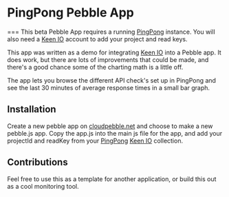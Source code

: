 # PingPong Pebble App
===
This beta Pebble App requires a running [PingPong](https://github.com/keen/pingpong) instance. You will also need a [Keen IO](http://keen.io) account to add your project and read keys.

This app was written as a demo for integrating [Keen IO](http://keen.io) into a Pebble app. It does work, but there are lots of improvements that could be made, and there's a good chance some of the charting math is a little off.

The app lets you browse the different API check's set up in PingPong and see the last 30 minutes of average response times in a small bar graph.

## Installation

Create a new pebble app on [cloudpebble.net](http://www.cloudpebble.net) and choose to make a new pebble.js app. Copy the app.js into the main js file for the app, and add your projectId and readKey from your [PingPong](https://github.com/keen/pingpong) [Keen IO](http://keen.io) collection.

## Contributions

Feel free to use this as a template for another application, or build this out as a cool monitoring tool.
